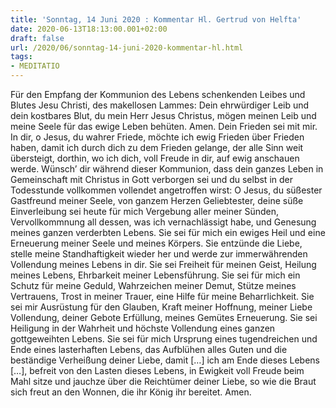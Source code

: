 ```yaml
---
title: 'Sonntag, 14 Juni 2020 : Kommentar Hl. Gertrud von Helfta'
date: 2020-06-13T18:13:00.001+02:00
draft: false
url: /2020/06/sonntag-14-juni-2020-kommentar-hl.html
tags: 
- MEDITATIO
---
```


Für den Empfang der Kommunion des Lebens schenkenden Leibes und Blutes Jesu Christi, des makellosen Lammes: Dein ehrwürdiger Leib und dein kostbares Blut, du mein Herr Jesus Christus, mögen meinen Leib und meine Seele für das ewige Leben behüten. Amen. Dein Frieden sei mit mir. In dir, o Jesus, du wahrer Friede, möchte ich ewig Frieden über Frieden haben, damit ich durch dich zu dem Frieden gelange, der alle Sinn weit übersteigt, dorthin, wo ich dich, voll Freude in dir, auf ewig anschauen werde. Wünsch’ dir während dieser Kommunion, dass dein ganzes Leben in Gemeinschaft mit Christus in Gott verborgen sei und du selbst in der Todesstunde vollkommen vollendet angetroffen wirst: O Jesus, du süßester Gastfreund meiner Seele, von ganzem Herzen Geliebtester, deine süße Einverleibung sei heute für mich Vergebung aller meiner Sünden, Vervollkommnung all dessen, was ich vernachlässigt habe, und Genesung meines ganzen verderbten Lebens. Sie sei für mich ein ewiges Heil und eine Erneuerung meiner Seele und meines Körpers. Sie entzünde die Liebe, stelle meine Standhaftigkeit wieder her und werde zur immerwährenden Vollendung meines Lebens in dir. Sie sei Freiheit für meinen Geist, Heilung meines Lebens, Ehrbarkeit meiner Lebensführung. Sie sei für mich ein Schutz für meine Geduld, Wahrzeichen meiner Demut, Stütze meines Vertrauens, Trost in meiner Trauer, eine Hilfe für meine Beharrlichkeit. Sie sei mir Ausrüstung für den Glauben, Kraft meiner Hoffnung, meiner Liebe Vollendung, deiner Gebote Erfüllung, meines Gemütes Erneuerung. Sie sei Heiligung in der Wahrheit und höchste Vollendung eines ganzen gottgeweihten Lebens. Sie sei für mich Ursprung eines tugendreichen und Ende eines lasterhaften Lebens, das Aufblühen alles Guten und die beständige Verheißung deiner Liebe, damit \[…\] ich am Ende dieses Lebens \[…\], befreit von den Lasten dieses Lebens, in Ewigkeit voll Freude beim Mahl sitze und jauchze über die Reichtümer deiner Liebe, so wie die Braut sich freut an den Wonnen, die ihr König ihr bereitet. Amen.